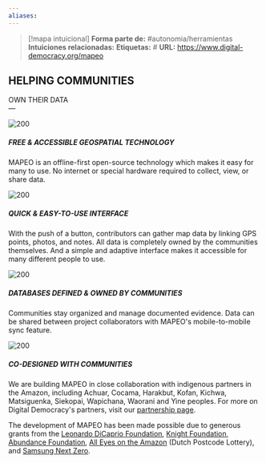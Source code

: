 ```yaml
---
aliases: 
--- 
```

> [!mapa intuicional]
> **Forma parte de:** #autonomia/herramientas 
> **Intuiciones relacionadas:** 
> **Etiquetas:** #
> **URL:** https://www.digital-democracy.org/mapeo

## HELPING COMMUNITIES  
OWN THEIR DATA  
—  

![200](https://assets-global.website-files.com/62477222f2a3762ef757f1a5/638fa0c6678ba52f7e2b3046_dd-mapeo-graphic-geospatial-%402x%20(1).png)

##### FREE & ACCESSIBLE GEOSPATIAL TECHNOLOGY

MAPEO is an offline-first open-source technology which makes it easy for many to use. No internet or special hardware required to collect, view, or share data.

![200](https://assets-global.website-files.com/62477222f2a3762ef757f1a5/638fa0c6d71e3f4f0b44f7d7_dd-mapeo-graphic-interface-%402x.png)

##### QUICK & EASY-TO-USE INTERFACE

With the push of a button, contributors can gather map data by linking GPS points, photos, and notes. All data is completely owned by the communities themselves. And a simple and adaptive interface makes it accessible for many different people to use.

![200](https://assets-global.website-files.com/62477222f2a3762ef757f1a5/638fa0c62d9d9692ebdbf9a7_dd-mapeo-graphic-communityowned-%402x.png)

##### DATABASES DEFINED & OWNED BY COMMUNITIES

Communities stay organized and manage documented evidence. Data can be shared between project collaborators with MAPEO's mobile-to-mobile sync feature.

![200](https://assets-global.website-files.com/62477222f2a3762ef757f1a5/638fa0c6ec81ea490433edcb_dd-mapeo-graphic-codesigned-%402x.png)

##### CO-DESIGNED WITH COMMUNITIES

We are building MAPEO in close collaboration with indigenous partners in the Amazon, including Achuar, Cocama, Harakbut, Kofan, Kichwa, Matsiguenka, Siekopai, Wapichana, Waorani and Yine peoples. For more on Digital Democracy's partners, visit our [partnership page](https://www.digital-democracy.org/about-us/partners-supporters).

The development of MAPEO has been made possible due to generous grants from the [Leonardo DiCaprio Foundation](https://www.leonardodicaprio.org/), [Knight Foundation](https://knightfoundation.org/), [Abundance Foundation](https://www.digital-democracy.org/mapeo/www.abundance.org), [All Eyes on the Amazon](https://alleyesontheamazon.org/) (Dutch Postcode Lottery), and [Samsung Next Zero](https://samsungnext.com/whats-next/category/podcasts/decentralization-samsung-next-stack-zero-grant-recipients/).